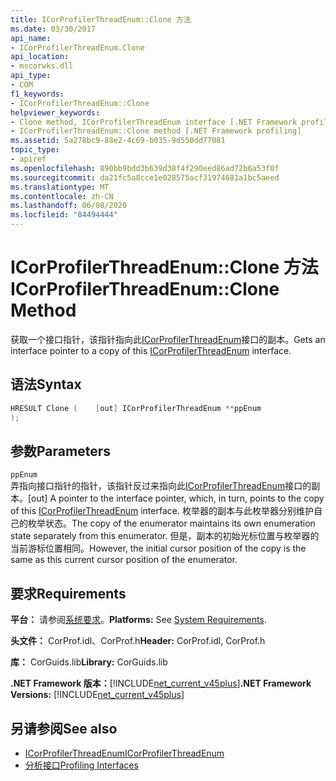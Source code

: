 ```yaml
---
title: ICorProfilerThreadEnum::Clone 方法
ms.date: 03/30/2017
api_name:
- ICorProfilerThreadEnum.Clone
api_location:
- mscorwks.dll
api_type:
- COM
f1_keywords:
- ICorProfilerThreadEnum::Clone
helpviewer_keywords:
- Clone method, ICorProfilerThreadEnum interface [.NET Framework profiling]
- ICorProfilerThreadEnum::Clone method [.NET Framework profiling]
ms.assetid: 5a278bc9-88e2-4c69-b035-9d550dd77081
topic_type:
- apiref
ms.openlocfilehash: 890bb9bdd3b639d38f4f290eed86ad72b6a53f0f
ms.sourcegitcommit: da21fc5a8cce1e028575acf31974681a1bc5aeed
ms.translationtype: MT
ms.contentlocale: zh-CN
ms.lasthandoff: 06/08/2020
ms.locfileid: "84494444"
---
```

# <a name="icorprofilerthreadenumclone-method"></a><span data-ttu-id="cb75a-102">ICorProfilerThreadEnum::Clone 方法</span><span class="sxs-lookup"><span data-stu-id="cb75a-102">ICorProfilerThreadEnum::Clone Method</span></span>
<span data-ttu-id="cb75a-103">获取一个接口指针，该指针指向此[ICorProfilerThreadEnum](icorprofilerthreadenum-interface.md)接口的副本。</span><span class="sxs-lookup"><span data-stu-id="cb75a-103">Gets an interface pointer to a copy of this [ICorProfilerThreadEnum](icorprofilerthreadenum-interface.md) interface.</span></span>  
  
## <a name="syntax"></a><span data-ttu-id="cb75a-104">语法</span><span class="sxs-lookup"><span data-stu-id="cb75a-104">Syntax</span></span>  
  
```cpp  
HRESULT Clone (    [out] ICorProfilerThreadEnum **ppEnum  
);  
```  
  
## <a name="parameters"></a><span data-ttu-id="cb75a-105">参数</span><span class="sxs-lookup"><span data-stu-id="cb75a-105">Parameters</span></span>  
 `ppEnum`  
 <span data-ttu-id="cb75a-106">弄指向接口指针的指针，该指针反过来指向此[ICorProfilerThreadEnum](icorprofilerthreadenum-interface.md)接口的副本。</span><span class="sxs-lookup"><span data-stu-id="cb75a-106">[out] A pointer to the interface pointer, which, in turn, points to the copy of this [ICorProfilerThreadEnum](icorprofilerthreadenum-interface.md) interface.</span></span> <span data-ttu-id="cb75a-107">枚举器的副本与此枚举器分别维护自己的枚举状态。</span><span class="sxs-lookup"><span data-stu-id="cb75a-107">The copy of the enumerator maintains its own enumeration state separately from this enumerator.</span></span> <span data-ttu-id="cb75a-108">但是，副本的初始光标位置与枚举器的当前游标位置相同。</span><span class="sxs-lookup"><span data-stu-id="cb75a-108">However, the initial cursor position of the copy is the same as this current cursor position of the enumerator.</span></span>  
  
## <a name="requirements"></a><span data-ttu-id="cb75a-109">要求</span><span class="sxs-lookup"><span data-stu-id="cb75a-109">Requirements</span></span>  
 <span data-ttu-id="cb75a-110">**平台：** 请参阅[系统要求](../../get-started/system-requirements.md)。</span><span class="sxs-lookup"><span data-stu-id="cb75a-110">**Platforms:** See [System Requirements](../../get-started/system-requirements.md).</span></span>  
  
 <span data-ttu-id="cb75a-111">**头文件：** CorProf.idl、CorProf.h</span><span class="sxs-lookup"><span data-stu-id="cb75a-111">**Header:** CorProf.idl, CorProf.h</span></span>  
  
 <span data-ttu-id="cb75a-112">**库：** CorGuids.lib</span><span class="sxs-lookup"><span data-stu-id="cb75a-112">**Library:** CorGuids.lib</span></span>  
  
 <span data-ttu-id="cb75a-113">**.NET Framework 版本：**[!INCLUDE[net_current_v45plus](../../../../includes/net-current-v45plus-md.md)]</span><span class="sxs-lookup"><span data-stu-id="cb75a-113">**.NET Framework Versions:** [!INCLUDE[net_current_v45plus](../../../../includes/net-current-v45plus-md.md)]</span></span>  
  
## <a name="see-also"></a><span data-ttu-id="cb75a-114">另请参阅</span><span class="sxs-lookup"><span data-stu-id="cb75a-114">See also</span></span>

- [<span data-ttu-id="cb75a-115">ICorProfilerThreadEnum</span><span class="sxs-lookup"><span data-stu-id="cb75a-115">ICorProfilerThreadEnum</span></span>](icorprofilerthreadenum-interface.md)
- [<span data-ttu-id="cb75a-116">分析接口</span><span class="sxs-lookup"><span data-stu-id="cb75a-116">Profiling Interfaces</span></span>](profiling-interfaces.md)
